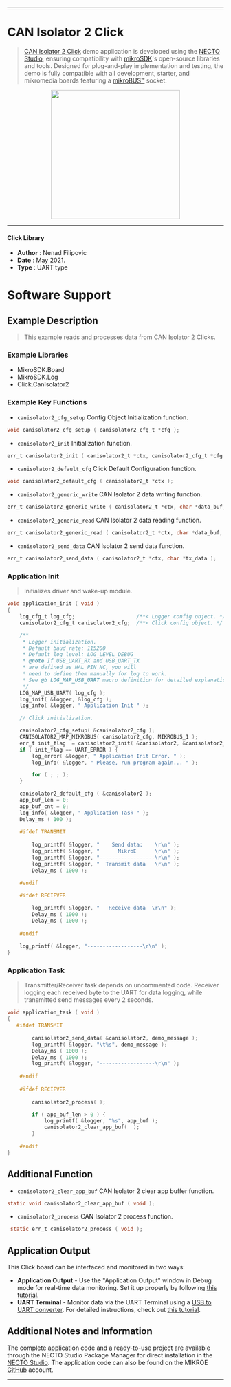 
---
# CAN Isolator 2 Click

> [CAN Isolator 2 Click](https://www.mikroe.com/?pid_product=MIKROE-4809) demo application is developed using
the [NECTO Studio](https://www.mikroe.com/necto), ensuring compatibility with [mikroSDK](https://www.mikroe.com/mikrosdk)'s
open-source libraries and tools. Designed for plug-and-play implementation and testing, the demo is fully compatible with
all development, starter, and mikromedia boards featuring a [mikroBUS&trade;](https://www.mikroe.com/mikrobus) socket.

<p align="center">
  <img src="https://www.mikroe.com/?pid_product=MIKROE-4809&image=1" height=300px>
</p>

---

#### Click Library

- **Author**        : Nenad Filipovic
- **Date**          : May 2021.
- **Type**          : UART type

# Software Support

## Example Description

> This example reads and processes data from CAN Isolator 2 Clicks.

### Example Libraries

- MikroSDK.Board
- MikroSDK.Log
- Click.CanIsolator2

### Example Key Functions

- `canisolator2_cfg_setup` Config Object Initialization function.
```c
void canisolator2_cfg_setup ( canisolator2_cfg_t *cfg );
```

- `canisolator2_init` Initialization function.
```c
err_t canisolator2_init ( canisolator2_t *ctx, canisolator2_cfg_t *cfg );
```

- `canisolator2_default_cfg` Click Default Configuration function.
```c
void canisolator2_default_cfg ( canisolator2_t *ctx );
```

- `canisolator2_generic_write` CAN Isolator 2 data writing function.
```c
err_t canisolator2_generic_write ( canisolator2_t *ctx, char *data_buf, uint16_t len );
```

- `canisolator2_generic_read` CAN Isolator 2 data reading function.
```c
err_t canisolator2_generic_read ( canisolator2_t *ctx, char *data_buf, uint16_t max_len );
```

- `canisolator2_send_data` CAN Isolator 2 send data function.
```c
err_t canisolator2_send_data ( canisolator2_t *ctx, char *tx_data );
```

### Application Init

> Initializes driver and wake-up module.

```c
void application_init ( void ) 
{
    log_cfg_t log_cfg;                    /**< Logger config object. */
    canisolator2_cfg_t canisolator2_cfg;  /**< Click config object. */

    /** 
     * Logger initialization.
     * Default baud rate: 115200
     * Default log level: LOG_LEVEL_DEBUG
     * @note If USB_UART_RX and USB_UART_TX 
     * are defined as HAL_PIN_NC, you will 
     * need to define them manually for log to work. 
     * See @b LOG_MAP_USB_UART macro definition for detailed explanation.
     */
    LOG_MAP_USB_UART( log_cfg );
    log_init( &logger, &log_cfg );
    log_info( &logger, " Application Init " );

    // Click initialization.

    canisolator2_cfg_setup( &canisolator2_cfg );
    CANISOLATOR2_MAP_MIKROBUS( canisolator2_cfg, MIKROBUS_1 );
    err_t init_flag  = canisolator2_init( &canisolator2, &canisolator2_cfg );
    if ( init_flag == UART_ERROR ) {
        log_error( &logger, " Application Init Error. " );
        log_info( &logger, " Please, run program again... " );

        for ( ; ; );
    }

    canisolator2_default_cfg ( &canisolator2 );
    app_buf_len = 0;
    app_buf_cnt = 0;
    log_info( &logger, " Application Task " );
    Delay_ms ( 100 );
    
    #ifdef TRANSMIT
    
        log_printf( &logger, "    Send data:    \r\n" );
        log_printf( &logger, "      MikroE      \r\n" );
        log_printf( &logger, "------------------\r\n" );
        log_printf( &logger, "  Transmit data   \r\n" );
        Delay_ms ( 1000 );

    #endif
        
    #ifdef RECIEVER

        log_printf( &logger, "   Receive data  \r\n" );
        Delay_ms ( 1000 );
        Delay_ms ( 1000 );
    
    #endif
        
    log_printf( &logger, "------------------\r\n" );
}
```

### Application Task

> Transmitter/Receiver task depends on uncommented code.
> Receiver logging each received byte to the UART for data logging,
> while transmitted send messages every 2 seconds.

```c
void application_task ( void ) 
{
   #ifdef TRANSMIT
    
        canisolator2_send_data( &canisolator2, demo_message );
        log_printf( &logger, "\t%s", demo_message );
        Delay_ms ( 1000 );
        Delay_ms ( 1000 );
        log_printf( &logger, "------------------\r\n" );    
    
    #endif
    
    #ifdef RECIEVER
    
        canisolator2_process( );

        if ( app_buf_len > 0 ) {
            log_printf( &logger, "%s", app_buf );
            canisolator2_clear_app_buf(  );
        }
    
    #endif
}
```

## Additional Function

- `canisolator2_clear_app_buf` CAN Isolator 2 clear app buffer function.
```c
static void canisolator2_clear_app_buf ( void );
```

- `canisolator2_process` CAN Isolator 2 process function.
```c
 static err_t canisolator2_process ( void );
```

## Application Output

This Click board can be interfaced and monitored in two ways:
- **Application Output** - Use the "Application Output" window in Debug mode for real-time data monitoring.
Set it up properly by following [this tutorial](https://www.youtube.com/watch?v=ta5yyk1Woy4).
- **UART Terminal** - Monitor data via the UART Terminal using
a [USB to UART converter](https://www.mikroe.com/click/interface/usb?interface*=uart,uart). For detailed instructions,
check out [this tutorial](https://help.mikroe.com/necto/v2/Getting%20Started/Tools/UARTTerminalTool).

## Additional Notes and Information

The complete application code and a ready-to-use project are available through the NECTO Studio Package Manager for 
direct installation in the [NECTO Studio](https://www.mikroe.com/necto). The application code can also be found on
the MIKROE [GitHub](https://github.com/MikroElektronika/mikrosdk_click_v2) account.

---

